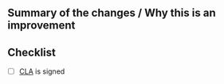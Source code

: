 ## Summary of the changes / Why this is an improvement


## Checklist

 - [ ] [CLA](https://crate.io/community/contribute/cla/) is signed
